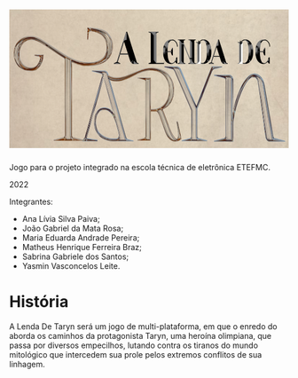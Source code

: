 # <img height="250em" src="https://github.com/G1ProjetoIntegrado/ALendaDeTaryn_SegundoTrimestre/blob/main/CapaGitHub.png"/>

Jogo para o projeto integrado na escola técnica de eletrônica ETEFMC.

2022

Integrantes:
- Ana Lívia Silva Paiva;
- João Gabriel da Mata Rosa;
- Maria Eduarda Andrade Pereira;
- Matheus Henrique Ferreira Braz;
- Sabrina Gabriele dos Santos;
- Yasmin Vasconcelos Leite.


# História 

A Lenda De Taryn será um jogo de multi-plataforma, em que o enredo do aborda os caminhos da protagonista Taryn, uma heroína olimpiana, que passa por diversos empecilhos, lutando contra os tiranos do mundo mitológico que intercedem sua prole pelos extremos conflitos de sua linhagem.
